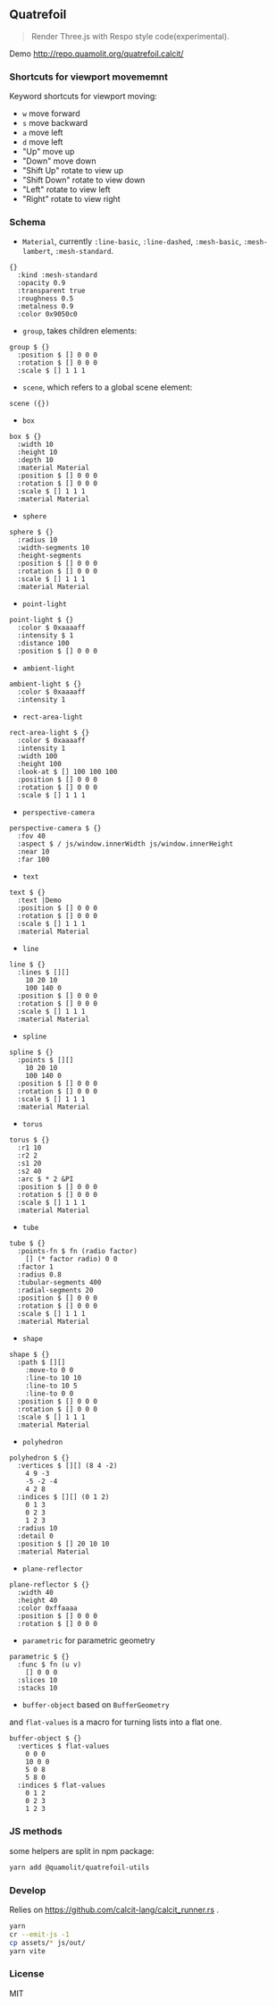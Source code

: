 
Quatrefoil
----

> Render Three.js with Respo style code(experimental).

Demo http://repo.quamolit.org/quatrefoil.calcit/

### Shortcuts for viewport movememnt

Keyword shortcuts for viewport moving:

* `w` move forward
* `s` move backward
* `a` move left
* `d` move left
* "Up" move up
* "Down" move down
* "Shift Up" rotate to view up
* "Shift Down" rotate to view down
* "Left" rotate to view left
* "Right" rotate to view right

### Schema

* `Material`, currently `:line-basic`, `:line-dashed`, `:mesh-basic`, `:mesh-lambert`, `:mesh-standard`.

```cirru
{}
  :kind :mesh-standard
  :opacity 0.9
  :transparent true
  :roughness 0.5
  :metalness 0.9
  :color 0x9050c0
```

* `group`, takes children elements:

```cirru
group $ {}
  :position $ [] 0 0 0
  :rotation $ [] 0 0 0
  :scale $ [] 1 1 1
```

* `scene`, which refers to a global scene element:

```cirru
scene ({})
```

* `box`

```cirru
box $ {}
  :width 10
  :height 10
  :depth 10
  :material Material
  :position $ [] 0 0 0
  :rotation $ [] 0 0 0
  :scale $ [] 1 1 1
  :material Material
```

* `sphere`

```cirru
sphere $ {}
  :radius 10
  :width-segments 10
  :height-segments
  :position $ [] 0 0 0
  :rotation $ [] 0 0 0
  :scale $ [] 1 1 1
  :material Material
```

* `point-light`

```cirru
point-light $ {}
  :color $ 0xaaaaff
  :intensity $ 1
  :distance 100
  :position $ [] 0 0 0
```

* `ambient-light`

```cirru
ambient-light $ {}
  :color $ 0xaaaaff
  :intensity 1
```

* `rect-area-light`

```cirru
rect-area-light $ {}
  :color $ 0xaaaaff
  :intensity 1
  :width 100
  :height 100
  :look-at $ [] 100 100 100
  :position $ [] 0 0 0
  :rotation $ [] 0 0 0
  :scale $ [] 1 1 1
```

* `perspective-camera`

```cirru
perspective-camera $ {}
  :fov 40
  :aspect $ / js/window.innerWidth js/window.innerHeight
  :near 10
  :far 100
```

* `text`

```cirru
text $ {}
  :text |Demo
  :position $ [] 0 0 0
  :rotation $ [] 0 0 0
  :scale $ [] 1 1 1
  :material Material
```

* `line`

```cirru
line $ {}
  :lines $ [][]
    10 20 10
    100 140 0
  :position $ [] 0 0 0
  :rotation $ [] 0 0 0
  :scale $ [] 1 1 1
  :material Material
```

* `spline`

```cirru
spline $ {}
  :points $ [][]
    10 20 10
    100 140 0
  :position $ [] 0 0 0
  :rotation $ [] 0 0 0
  :scale $ [] 1 1 1
  :material Material
```

* `torus`

```cirru
torus $ {}
  :r1 10
  :r2 2
  :s1 20
  :s2 40
  :arc $ * 2 &PI
  :position $ [] 0 0 0
  :rotation $ [] 0 0 0
  :scale $ [] 1 1 1
  :material Material
```

* `tube`

```cirru
tube $ {}
  :points-fn $ fn (radio factor)
    [] (* factor radio) 0 0
  :factor 1
  :radius 0.8
  :tubular-segments 400
  :radial-segments 20
  :position $ [] 0 0 0
  :rotation $ [] 0 0 0
  :scale $ [] 1 1 1
  :material Material
```

* `shape`

```cirru
shape $ {}
  :path $ [][]
    :move-to 0 0
    :line-to 10 10
    :line-to 10 5
    :line-to 0 0
  :position $ [] 0 0 0
  :rotation $ [] 0 0 0
  :scale $ [] 1 1 1
  :material Material
```

* `polyhedron`

```cirru
polyhedron $ {}
  :vertices $ [][] (8 4 -2)
    4 9 -3
    -5 -2 -4
    4 2 8
  :indices $ [][] (0 1 2)
    0 1 3
    0 2 3
    1 2 3
  :radius 10
  :detail 0
  :position $ [] 20 10 10
  :material Material
```

* `plane-reflector`

```cirru
plane-reflector $ {}
  :width 40
  :height 40
  :color 0xffaaaa
  :position $ [] 0 0 0
  :rotation $ [] 0 0 0
```

* `parametric` for parametric geometry

```cirru
parametric $ {}
  :func $ fn (u v)
    [] 0 0 0
  :slices 10
  :stacks 10
```

* `buffer-object` based on `BufferGeometry`

and `flat-values` is a macro for turning lists into a flat one.

```cirru
buffer-object $ {}
  :vertices $ flat-values
    0 0 0
    10 0 0
    5 0 8
    5 8 0
  :indices $ flat-values
    0 1 2
    0 2 3
    1 2 3
```

### JS methods

some helpers are split in npm package:

```bash
yarn add @quamolit/quatrefoil-utils
```

### Develop

Relies on https://github.com/calcit-lang/calcit_runner.rs .

```bash
yarn
cr --emit-js -1
cp assets/* js/out/
yarn vite
```

### License

MIT
